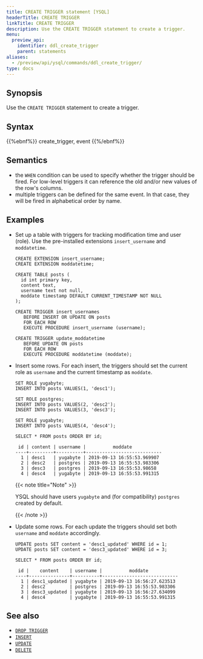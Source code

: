 ```yaml
---
title: CREATE TRIGGER statement [YSQL]
headerTitle: CREATE TRIGGER
linkTitle: CREATE TRIGGER
description: Use the CREATE TRIGGER statement to create a trigger.
menu:
  preview_api:
    identifier: ddl_create_trigger
    parent: statements
aliases:
  - /preview/api/ysql/commands/ddl_create_trigger/
type: docs
---
```


## Synopsis

Use the `CREATE TRIGGER` statement to create a trigger.

## Syntax

{{%ebnf%}}
  create_trigger,
  event
{{%/ebnf%}}

## Semantics

- the `WHEN` condition can be used to specify whether the trigger should be fired. For low-level triggers it can reference the old and/or new values of the row's columns.
- multiple triggers can be defined for the same event. In that case, they will be fired in alphabetical order by name.

## Examples

- Set up a table with triggers for tracking modification time and user (role).
    Use the pre-installed extensions `insert_username` and `moddatetime`.

    ```plpgsql
    CREATE EXTENSION insert_username;
    CREATE EXTENSION moddatetime;

    CREATE TABLE posts (
      id int primary key,
      content text,
      username text not null,
      moddate timestamp DEFAULT CURRENT_TIMESTAMP NOT NULL
    );

    CREATE TRIGGER insert_usernames
       BEFORE INSERT OR UPDATE ON posts
       FOR EACH ROW
       EXECUTE PROCEDURE insert_username (username);

    CREATE TRIGGER update_moddatetime
       BEFORE UPDATE ON posts
       FOR EACH ROW
       EXECUTE PROCEDURE moddatetime (moddate);
    ```

- Insert some rows.
    For each insert, the triggers should set the current role as `username` and the current timestamp as `moddate`.


    ```plpgsql
    SET ROLE yugabyte;
    INSERT INTO posts VALUES(1, 'desc1');

    SET ROLE postgres;
    INSERT INTO posts VALUES(2, 'desc2');
    INSERT INTO posts VALUES(3, 'desc3');

    SET ROLE yugabyte;
    INSERT INTO posts VALUES(4, 'desc4');

    SELECT * FROM posts ORDER BY id;
    ```

    ```
     id | content | username |          moddate
    ----+---------+----------+----------------------------
      1 | desc1   | yugabyte | 2019-09-13 16:55:53.969907
      2 | desc2   | postgres | 2019-09-13 16:55:53.983306
      3 | desc3   | postgres | 2019-09-13 16:55:53.98658
      4 | desc4   | yugabyte | 2019-09-13 16:55:53.991315
    ```

  {{< note title="Note" >}}

  YSQL should have users `yugabyte` and (for compatibility) `postgres` created by default.

  {{< /note >}}

- Update some rows.
    For each update the triggers should set both `username`  and `moddate` accordingly.

    ```plpgsql
    UPDATE posts SET content = 'desc1_updated' WHERE id = 1;
    UPDATE posts SET content = 'desc3_updated' WHERE id = 3;

    SELECT * FROM posts ORDER BY id;
    ```

    ```
     id |    content    | username |          moddate
    ----+---------------+----------+----------------------------
      1 | desc1_updated | yugabyte | 2019-09-13 16:56:27.623513
      2 | desc2         | postgres | 2019-09-13 16:55:53.983306
      3 | desc3_updated | yugabyte | 2019-09-13 16:56:27.634099
      4 | desc4         | yugabyte | 2019-09-13 16:55:53.991315
    ```

## See also

- [`DROP TRIGGER`](../ddl_drop_trigger)
- [`INSERT`](../dml_insert)
- [`UPDATE`](../dml_update/)
- [`DELETE`](../dml_delete/)
